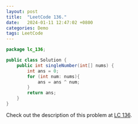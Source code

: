 ```yaml
---
layout: post
title:  "LeetCode 136."
date:   2024-01-11 12:47:02 +0800
categories: Demo
tags: LeetCode
---
```


```java
package lc_136;

public class Solution {
    public int singleNumber(int[] nums) {
        int ans = 0;
        for (int num: nums){
            ans = ans ^ num;
        }
        return ans;
    }
}
```

Check out the description of this problem at [LC 136][LC-136].

[LC-136]: https://leetcode.com/problemset/?search=136&page=1
